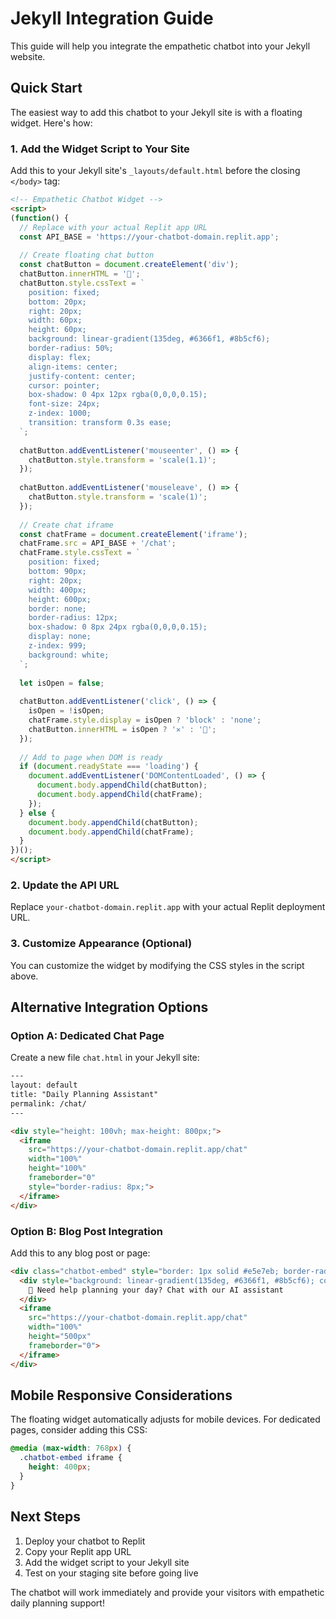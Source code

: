 # Jekyll Integration Guide

This guide will help you integrate the empathetic chatbot into your Jekyll website.

## Quick Start

The easiest way to add this chatbot to your Jekyll site is with a floating widget. Here's how:

### 1. Add the Widget Script to Your Site

Add this to your Jekyll site's `_layouts/default.html` before the closing `</body>` tag:

```html
<!-- Empathetic Chatbot Widget -->
<script>
(function() {
  // Replace with your actual Replit app URL
  const API_BASE = 'https://your-chatbot-domain.replit.app';
  
  // Create floating chat button
  const chatButton = document.createElement('div');
  chatButton.innerHTML = '💬';
  chatButton.style.cssText = `
    position: fixed;
    bottom: 20px;
    right: 20px;
    width: 60px;
    height: 60px;
    background: linear-gradient(135deg, #6366f1, #8b5cf6);
    border-radius: 50%;
    display: flex;
    align-items: center;
    justify-content: center;
    cursor: pointer;
    box-shadow: 0 4px 12px rgba(0,0,0,0.15);
    font-size: 24px;
    z-index: 1000;
    transition: transform 0.3s ease;
  `;
  
  chatButton.addEventListener('mouseenter', () => {
    chatButton.style.transform = 'scale(1.1)';
  });
  
  chatButton.addEventListener('mouseleave', () => {
    chatButton.style.transform = 'scale(1)';
  });
  
  // Create chat iframe
  const chatFrame = document.createElement('iframe');
  chatFrame.src = API_BASE + '/chat';
  chatFrame.style.cssText = `
    position: fixed;
    bottom: 90px;
    right: 20px;
    width: 400px;
    height: 600px;
    border: none;
    border-radius: 12px;
    box-shadow: 0 8px 24px rgba(0,0,0,0.15);
    display: none;
    z-index: 999;
    background: white;
  `;
  
  let isOpen = false;
  
  chatButton.addEventListener('click', () => {
    isOpen = !isOpen;
    chatFrame.style.display = isOpen ? 'block' : 'none';
    chatButton.innerHTML = isOpen ? '✕' : '💬';
  });
  
  // Add to page when DOM is ready
  if (document.readyState === 'loading') {
    document.addEventListener('DOMContentLoaded', () => {
      document.body.appendChild(chatButton);
      document.body.appendChild(chatFrame);
    });
  } else {
    document.body.appendChild(chatButton);
    document.body.appendChild(chatFrame);
  }
})();
</script>
```

### 2. Update the API URL

Replace `your-chatbot-domain.replit.app` with your actual Replit deployment URL.

### 3. Customize Appearance (Optional)

You can customize the widget by modifying the CSS styles in the script above.

## Alternative Integration Options

### Option A: Dedicated Chat Page

Create a new file `chat.html` in your Jekyll site:

```html
---
layout: default
title: "Daily Planning Assistant"
permalink: /chat/
---

<div style="height: 100vh; max-height: 800px;">
  <iframe 
    src="https://your-chatbot-domain.replit.app/chat" 
    width="100%" 
    height="100%" 
    frameborder="0"
    style="border-radius: 8px;">
  </iframe>
</div>
```

### Option B: Blog Post Integration

Add this to any blog post or page:

```html
<div class="chatbot-embed" style="border: 1px solid #e5e7eb; border-radius: 12px; overflow: hidden; margin: 2rem 0;">
  <div style="background: linear-gradient(135deg, #6366f1, #8b5cf6); color: white; padding: 1rem; font-weight: bold;">
    💭 Need help planning your day? Chat with our AI assistant
  </div>
  <iframe 
    src="https://your-chatbot-domain.replit.app/chat" 
    width="100%" 
    height="500px" 
    frameborder="0">
  </iframe>
</div>
```

## Mobile Responsive Considerations

The floating widget automatically adjusts for mobile devices. For dedicated pages, consider adding this CSS:

```css
@media (max-width: 768px) {
  .chatbot-embed iframe {
    height: 400px;
  }
}
```

## Next Steps

1. Deploy your chatbot to Replit
2. Copy your Replit app URL
3. Add the widget script to your Jekyll site
4. Test on your staging site before going live

The chatbot will work immediately and provide your visitors with empathetic daily planning support!